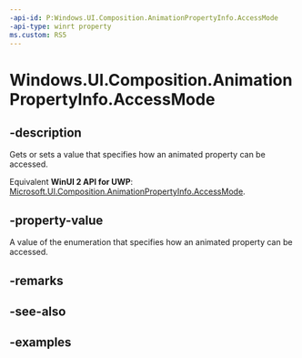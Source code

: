 ```yaml
---
-api-id: P:Windows.UI.Composition.AnimationPropertyInfo.AccessMode
-api-type: winrt property
ms.custom: RS5
---
```


<!-- Property syntax.
public AnimationPropertyAccessMode AccessMode { get;  set; }
-->

# Windows.UI.Composition.AnimationPropertyInfo.AccessMode

## -description

Gets or sets a value that specifies how an animated property can be accessed.

Equivalent **WinUI 2 API for UWP**: [Microsoft.UI.Composition.AnimationPropertyInfo.AccessMode](/windows/winui/api/microsoft.ui.composition.animationpropertyinfo.accessmode).

## -property-value

A value of the enumeration that specifies how an animated property can be accessed.

## -remarks

## -see-also

## -examples

